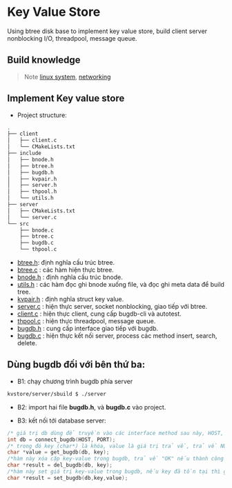 # Key Value Store

Using btree disk base to implement key value store, build client server nonblocking I/O, threadpool, message queue.

## Build knowledge

> Note [linux system](./note/note.md), [networking](./note/network.md)


## Implement Key value store

* Project structure:

```sh
.
├── client
│   ├── client.c
│   └── CMakeLists.txt
├── include
│   ├── bnode.h
│   ├── btree.h
│   ├── bugdb.h
│   ├── kvpair.h
│   ├── server.h
│   ├── thpool.h
│   └── utils.h
├── server
│   ├── CMakeLists.txt
│   └── server.c
└── src
    ├── bnode.c
    ├── btree.c
    ├── bugdb.c
    └── thpool.c
```

* [btree.h](./kvstore/include/btree.h): định nghĩa cấu trúc btree.
* [btree.c](./kvstore/src/btree.c) : các hàm hiện thực btree.
* [bnode.h](./kvstore/src/bnode.c) : định nghĩa cấu trúc bnode.
* [utils.h](./kvstore/include/utils.h) : các hàm đọc ghi bnode xuống file, và đọc ghi meta data để build tree.
* [kvpair.h](./kvstore/include/kvpair.h) : định nghĩa struct key value.
* [server.c](./kvstore/src/server.c) : hiện thực server, socket nonblocking, giao tiếp với btree.
* [client.c](./kvstore/src/client.c) : hiện thực client, cung cấp bugdb-cli và autotest.
* [thpool.c](./kvstore/src/thpool.c) : hiện thực threadpool, message queue.
* [bugdb.h](./kvstore/include/bugdb.h) : cung cấp interface giao tiếp với bugdb.
* [bugdb.c](./kvstore/src/bugdb.c) : hiện thực kết nối server, process các method insert, search, delete.

## Dùng bugdb đối với bên thứ ba:

* B1: chạy chương trình bugdb phía server

```sh
kvstore/server/sbuild $ ./server
```

* B2: import hai file **bugdb.h**, và **bugdb.c** vào project.

* B3: kết nối tới database server:

```c
/* giá trị db dùng để truyền vào các interface method sau này, HOST, PORT là hostname và port của dbserver, nếu db < 0, thì có lỗi xảy ra*/
int db = connect_bugdb(HOST, PORT);
/* trong đó key (char*) là khóa, value là giá trị trả về, trả về NULL nếu lỗi xảy ra.*/
char *value = get_bugdb(db, key);
/*hàm này xóa cặp key-value trong bugdb, trả về "OK" nếu thành công và "not exist!" nếu key không tồn tại*/
char *result = del_bugdb(db, key);
/*hàm này set giá trị key-value trong bugdb, nếu key đã tồn tại thì giá trị được ghi đè, hàm trả về "OK"*/
char *result = set_bugdb(db,key,value);
```